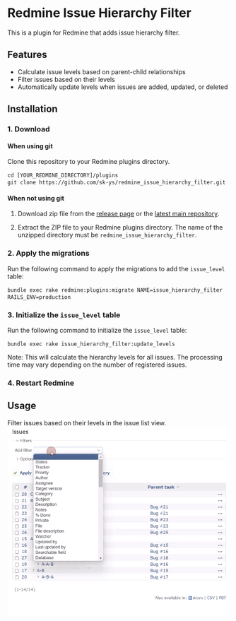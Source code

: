 # Redmine Issue Hierarchy Filter

This is a plugin for Redmine that adds issue hierarchy filter.

## Features

- Calculate issue levels based on parent-child relationships
- Filter issues based on their levels
- Automatically update levels when issues are added, updated, or deleted

## Installation
### 1. Download
#### When using git
Clone this repository to your Redmine plugins directory.
```
cd [YOUR_REDMINE_DIRECTORY]/plugins
git clone https://github.com/sk-ys/redmine_issue_hierarchy_filter.git
```

#### When not using git

1. Download zip file from the [release page](https://github.com/sk-ys/redmine_issue_hierarchy_filter/releases) or the [latest main repository](https://github.com/sk-ys/redmine_issue_hierarchy_filter/archive/refs/heads/main.zip).

2. Extract the ZIP file to your Redmine plugins directory. The name of the unzipped directory must be `redmine_issue_hierarchy_filter`.


### 2. Apply the migrations
Run the following command to apply the migrations to add the `issue_level` table:
```
bundle exec rake redmine:plugins:migrate NAME=issue_hierarchy_filter RAILS_ENV=production
```

### 3. Initialize the `issue_level` table
Run the following command to initialize the `issue_level` table:
```
bundle exec rake issue_hierarchy_filter:update_levels
```
Note: This will calculate the hierarchy levels for all issues. The processing time may vary depending on the number of registered issues.

### 4. Restart Redmine

## Usage

Filter issues based on their levels in the issue list view.
![](doc/images/demo.gif)
